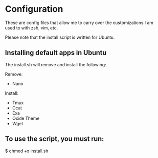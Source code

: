 # Configuration

These are config files that allow me to carry over the customizations I am used to with zsh, vim, etc.

Please note that the install script is written for Ubuntu.

## Installing default apps in Ubuntu

The install.sh will remove and install the following:

Remove:
  - Nano

Install:
  - Tmux
  - Ccat
  - Exa
  - Oxide Theme
  - Wget

## To use the script, you must run:

$ chmod +x install.sh
